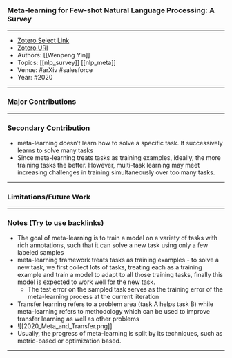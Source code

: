 ### Meta-learning for Few-shot Natural Language Processing: A Survey
---
- [Zotero Select Link](zotero://select/groups/2480461/items/T9A9CS3E)
- [Zotero URI](https://www.zotero.org/groups/2480461/items/T9A9CS3E)
- Authors: [[Wenpeng Yin]]
- Topics: [[nlp_survey]] [[nlp_meta]]
- Venue: #arXiv #salesforce
- Year: #2020
---
### Major Contributions

---
### Secondary Contribution
- meta-learning doesn’t learn how to solve a specific task. It successively learns to solve many tasks
- Since meta-learning treats tasks as training examples, ideally, the more training tasks the better. However, multi-task learning may meet increasing challenges in training simultaneously over too many tasks.
---
### Limitations/Future Work
---
### Notes (Try to use backlinks)
- The goal of meta-learning is to train a model on a variety of tasks with rich annotations, such that it can solve a new task using only a few labeled samples
- meta-learning framework treats tasks as training examples - to solve a new task, we first collect lots of tasks, treating each as a training example and train a model to adapt to all those training tasks, finally this model is expected to work well for the new task.
	- The test error on the sampled task serves as the training error of the meta-learning process at the current iiteration
- Transfer learning refers to a problem area (task A helps task B) while meta-learning refers to methodology which can be used to improve transfer learning as well as other problems
- ![[2020_Meta_and_Transfer.png]]
- Usually, the progress of meta-learning is split by its techniques, such as metric-based or optimization based.
---

